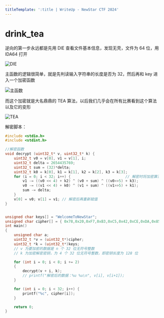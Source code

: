 ```yaml
---
titleTemplate: ':title | WriteUp - NewStar CTF 2024'
---
```


# drink_tea

逆向的第一步永远都是先用 DIE 查看文件基本信息，发现无壳，文件为 64 位，用 IDA64 打开

![DIE](/assets/images/wp/2024/week2/drink_tea_1.png)

主函数的逻辑很简单，就是先判读输入字符串的长度是否为 32，然后再和 key 进入一个加密函数

![主函数](/assets/images/wp/2024/week2/drink_tea_2.png)

而这个加密就是大名鼎鼎的 TEA 算法，以后我们几乎会在所有比赛看到这个算法以及它的变形

![TEA](/assets/images/wp/2024/week2/drink_tea_3.png)

解密脚本：

```c
#include <stdio.h>
#include <stdint.h>

//解密函数
void decrypt (uint32_t* v, uint32_t* k) {
    uint32_t v0 = v[0], v1 = v[1], i;  
    uint32_t delta = 2654435769;   
    uint32_t sum = (32)*delta;                  
    uint32_t k0 = k[0], k1 = k[1], k2 = k[2], k3 = k[3];  
    for (i = 0; i < 32; i++) {                         // 解密时将加密算法的顺序倒过来，+= 变为 -=
        v1 -= ((v0 << 4) + k2) ^ (v0 + sum) ^ ((v0>>5) + k3);
        v0 -= ((v1 << 4) + k0) ^ (v1 + sum) ^ ((v1>>5) + k1);
        sum -= delta;
    }                                              
    v[0] = v0; v[1] = v1; // 解密后再重新赋值
}


unsigned char keys[] = "WelcomeToNewStar";
unsigned char cipher[] = { 0x78,0x20,0xF7,0xB3,0xC5,0x42,0xCE,0xDA,0x85,0x59,0x21,0x1A,0x26,0x56,0x5A,0x59,0x29,0x02,0x0D,0xED,0x07,0xA8,0xB9,0xEE,0x36,0x59,0x11,0x87,0xFD,0x5C,0x23,0x24 };
int main()
{
    unsigned char a;
    uint32_t *v = (uint32_t*)cipher;
    uint32_t *k = (uint32_t*)keys;
    // v 为要加密的数据是 n 个 32 位无符号整数
    // k 为加密解密密钥，为 4 个 32 位无符号整数，即密钥长度为 128 位

    for (int i = 0; i < 8; i += 2)
    {
        decrypt(v + i, k);
        // printf("解密后的数据：%u %u\n", v[i], v[i+1]);
    }

    for (int i = 0; i < 32; i++) {
        printf("%c", cipher[i]);
    }

    return 0;
}
```

